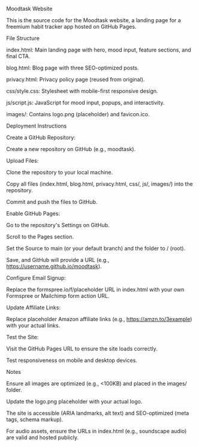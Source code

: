 Moodtask Website

This is the source code for the Moodtask website, a landing page for a freemium habit tracker app hosted on GitHub Pages.

File Structure





index.html: Main landing page with hero, mood input, feature sections, and final CTA.



blog.html: Blog page with three SEO-optimized posts.



privacy.html: Privacy policy page (reused from original).



css/style.css: Stylesheet with mobile-first responsive design.



js/script.js: JavaScript for mood input, popups, and interactivity.



images/: Contains logo.png (placeholder) and favicon.ico.

Deployment Instructions





Create a GitHub Repository:





Create a new repository on GitHub (e.g., moodtask).



Upload Files:





Clone the repository to your local machine.



Copy all files (index.html, blog.html, privacy.html, css/, js/, images/) into the repository.



Commit and push the files to GitHub.



Enable GitHub Pages:





Go to the repository's Settings on GitHub.



Scroll to the Pages section.



Set the Source to main (or your default branch) and the folder to / (root).



Save, and GitHub will provide a URL (e.g., https://username.github.io/moodtask).



Configure Email Signup:





Replace the formspree.io/f/placeholder URL in index.html with your own Formspree or Mailchimp form action URL.



Update Affiliate Links:





Replace placeholder Amazon affiliate links (e.g., https://amzn.to/3example) with your actual links.



Test the Site:





Visit the GitHub Pages URL to ensure the site loads correctly.



Test responsiveness on mobile and desktop devices.

Notes





Ensure all images are optimized (e.g., <100KB) and placed in the images/ folder.



Update the logo.png placeholder with your actual logo.



The site is accessible (ARIA landmarks, alt text) and SEO-optimized (meta tags, schema markup).



For audio assets, ensure the URLs in index.html (e.g., soundscape audio) are valid and hosted publicly.
